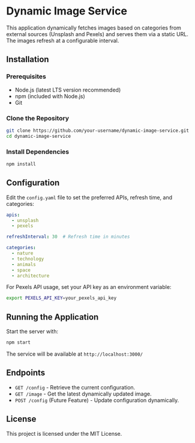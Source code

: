 # Dynamic Image Service

This application dynamically fetches images based on categories from external sources (Unsplash and Pexels) and serves them via a static URL. The images refresh at a configurable interval.

## Installation

### Prerequisites
- Node.js (latest LTS version recommended)
- npm (included with Node.js)
- Git

### Clone the Repository
```sh
git clone https://github.com/your-username/dynamic-image-service.git
cd dynamic-image-service
```

### Install Dependencies
```sh
npm install
```

## Configuration

Edit the `config.yaml` file to set the preferred APIs, refresh time, and categories:

```yaml
apis:
  - unsplash
  - pexels

refreshInterval: 30  # Refresh time in minutes

categories:
  - nature
  - technology
  - animals
  - space
  - architecture
```

For Pexels API usage, set your API key as an environment variable:
```sh
export PEXELS_API_KEY=your_pexels_api_key
```

## Running the Application

Start the server with:
```sh
npm start
```

The service will be available at `http://localhost:3000/`

## Endpoints
- `GET /config` - Retrieve the current configuration.
- `GET /image` - Get the latest dynamically updated image.
- `POST /config` (Future Feature) - Update configuration dynamically.

## License
This project is licensed under the MIT License.

